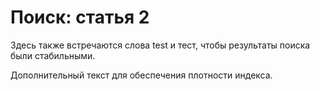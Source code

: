 # Поиск: статья 2

Здесь также встречаются слова test и тест, чтобы результаты поиска были стабильными.

Дополнительный текст для обеспечения плотности индекса.
